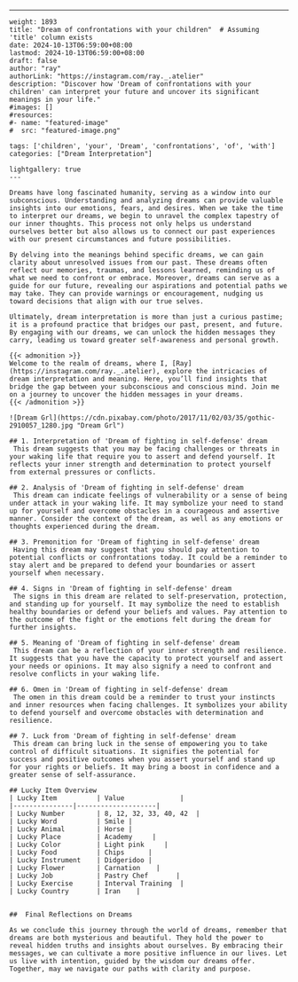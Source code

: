 ---
    weight: 1893
    title: "Dream of confrontations with your children"  # Assuming 'title' column exists
    date: 2024-10-13T06:59:00+08:00
    lastmod: 2024-10-13T06:59:00+08:00
    draft: false
    author: "ray"
    authorLink: "https://instagram.com/ray._.atelier"
    description: "Discover how 'Dream of confrontations with your children' can interpret your future and uncover its significant meanings in your life."
    #images: []
    #resources:
    #- name: "featured-image"
    #  src: "featured-image.png"
    
    tags: ['children', 'your', 'Dream', 'confrontations', 'of', 'with']
    categories: ["Dream Interpretation"]
    
    lightgallery: true
    ---
    
    Dreams have long fascinated humanity, serving as a window into our subconscious. Understanding and analyzing dreams can provide valuable insights into our emotions, fears, and desires. When we take the time to interpret our dreams, we begin to unravel the complex tapestry of our inner thoughts. This process not only helps us understand ourselves better but also allows us to connect our past experiences with our present circumstances and future possibilities.
    
    By delving into the meanings behind specific dreams, we can gain clarity about unresolved issues from our past. These dreams often reflect our memories, traumas, and lessons learned, reminding us of what we need to confront or embrace. Moreover, dreams can serve as a guide for our future, revealing our aspirations and potential paths we may take. They can provide warnings or encouragement, nudging us toward decisions that align with our true selves.
    
    Ultimately, dream interpretation is more than just a curious pastime; it is a profound practice that bridges our past, present, and future. By engaging with our dreams, we can unlock the hidden messages they carry, leading us toward greater self-awareness and personal growth.
    
    {{< admonition >}}
    Welcome to the realm of dreams, where I, [Ray](https://instagram.com/ray._.atelier), explore the intricacies of dream interpretation and meaning. Here, you’ll find insights that bridge the gap between your subconscious and conscious mind. Join me on a journey to uncover the hidden messages in your dreams.
    {{< /admonition >}}
    
    ![Dream Grl](https://cdn.pixabay.com/photo/2017/11/02/03/35/gothic-2910057_1280.jpg "Dream Grl")
    
    ## 1. Interpretation of 'Dream of fighting in self-defense' dream
     This dream suggests that you may be facing challenges or threats in your waking life that require you to assert and defend yourself. It reflects your inner strength and determination to protect yourself from external pressures or conflicts.
    
    ## 2. Analysis of 'Dream of fighting in self-defense' dream
     This dream can indicate feelings of vulnerability or a sense of being under attack in your waking life. It may symbolize your need to stand up for yourself and overcome obstacles in a courageous and assertive manner. Consider the context of the dream, as well as any emotions or thoughts experienced during the dream.
    
    ## 3. Premonition for 'Dream of fighting in self-defense' dream
     Having this dream may suggest that you should pay attention to potential conflicts or confrontations today. It could be a reminder to stay alert and be prepared to defend your boundaries or assert yourself when necessary.
    
    ## 4. Signs in 'Dream of fighting in self-defense' dream
     The signs in this dream are related to self-preservation, protection, and standing up for yourself. It may symbolize the need to establish healthy boundaries or defend your beliefs and values. Pay attention to the outcome of the fight or the emotions felt during the dream for further insights.
    
    ## 5. Meaning of 'Dream of fighting in self-defense' dream
     This dream can be a reflection of your inner strength and resilience. It suggests that you have the capacity to protect yourself and assert your needs or opinions. It may also signify a need to confront and resolve conflicts in your waking life.
    
    ## 6. Omen in 'Dream of fighting in self-defense' dream
     The omen in this dream could be a reminder to trust your instincts and inner resources when facing challenges. It symbolizes your ability to defend yourself and overcome obstacles with determination and resilience.
    
    ## 7. Luck from 'Dream of fighting in self-defense' dream
     This dream can bring luck in the sense of empowering you to take control of difficult situations. It signifies the potential for success and positive outcomes when you assert yourself and stand up for your rights or beliefs. It may bring a boost in confidence and a greater sense of self-assurance.
    
    ## Lucky Item Overview
    | Lucky Item          | Value              |
    |---------------|--------------------|
    | Lucky Number        | 8, 12, 32, 33, 40, 42  |
    | Lucky Word          | Smile |
    | Lucky Animal        | Horse |
    | Lucky Place         | Academy     |
    | Lucky Color         | Light pink     |
    | Lucky Food          | Chips      |
    | Lucky Instrument    | Didgeridoo |
    | Lucky Flower        | Carnation    |
    | Lucky Job           | Pastry Chef       |
    | Lucky Exercise      | Interval Training  |
    | Lucky Country       | Iran    |
    
    
    ##  Final Reflections on Dreams
    
    As we conclude this journey through the world of dreams, remember that dreams are both mysterious and beautiful. They hold the power to reveal hidden truths and insights about ourselves. By embracing their messages, we can cultivate a more positive influence in our lives. Let us live with intention, guided by the wisdom our dreams offer. Together, may we navigate our paths with clarity and purpose.
    